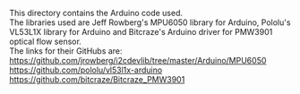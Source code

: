 This directory contains the Arduino code used.    
The libraries used are Jeff Rowberg's MPU6050 library for Arduino, Pololu's VL53L1X library for Arduino and Bitcraze's Arduino driver for PMW3901 optical flow sensor.     
The links for their GitHubs are:      
https://github.com/jrowberg/i2cdevlib/tree/master/Arduino/MPU6050       
https://github.com/pololu/vl53l1x-arduino    
https://github.com/bitcraze/Bitcraze_PMW3901

